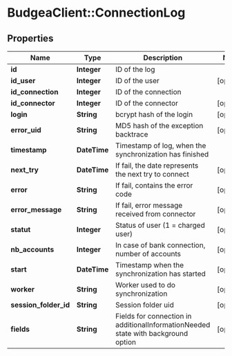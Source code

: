 # BudgeaClient::ConnectionLog

## Properties
Name | Type | Description | Notes
------------ | ------------- | ------------- | -------------
**id** | **Integer** | ID of the log | 
**id_user** | **Integer** | ID of the user | [optional] 
**id_connection** | **Integer** | ID of the connection | 
**id_connector** | **Integer** | ID of the connector | [optional] 
**login** | **String** | bcrypt hash of the login | [optional] 
**error_uid** | **String** | MD5 hash of the exception backtrace | [optional] 
**timestamp** | **DateTime** | Timestamp of log, when the synchronization has finished | 
**next_try** | **DateTime** | If fail, the date represents the next try to connect | [optional] 
**error** | **String** | If fail, contains the error code | [optional] 
**error_message** | **String** | If fail, error message received from connector | [optional] 
**statut** | **Integer** | Status of user (1 &#x3D; charged user) | [optional] 
**nb_accounts** | **Integer** | In case of bank connection, number of accounts | [optional] 
**start** | **DateTime** | Timestamp when the synchronization has started | [optional] 
**worker** | **String** | Worker used to do synchronization | [optional] 
**session_folder_id** | **String** | Session folder uid | [optional] 
**fields** | **String** | Fields for connection in additionalInformationNeeded state with background option | [optional] 


